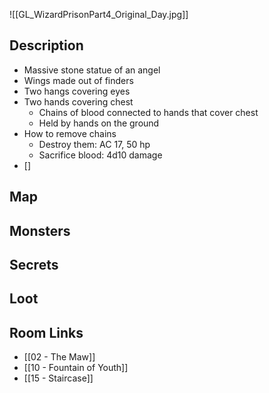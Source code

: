 ![[GL_WizardPrisonPart4_Original_Day.jpg]]
## Description

* Massive stone statue of an angel
*  Wings made out of finders
* Two hangs covering eyes
* Two hands covering chest
	* Chains of blood connected to hands that cover chest
	* Held by hands on the ground
* How to remove chains
	* Destroy them: AC 17, 50 hp
	* Sacrifice blood: 4d10 damage
* []

## Map

## Monsters

## Secrets

## Loot

## Room Links

*  [[02 - The Maw]]
*  [[10 - Fountain of Youth]]
*  [[15 - Staircase]]